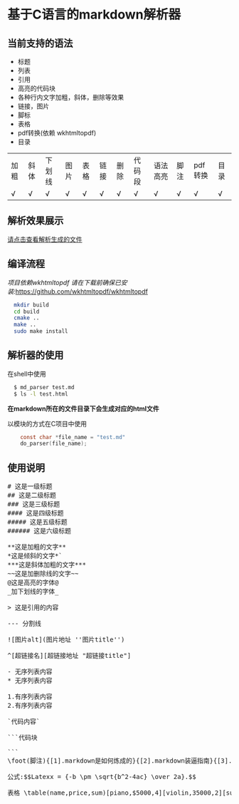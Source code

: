 # 基于C语言的markdown解析器

## 当前支持的语法

* 标题
* 列表
* 引用
* 高亮的代码块
* 各种行内文字加粗，斜体，删除等效果
* 链接，图片
* 脚标
* 表格
* pdf转换(依赖 wkhtmltopdf)
* 目录

<table >
    <tr>
        <td>加粗</td>
        <td>斜体</td>
        <td>下划线</td>
        <td>图片</td>
        <td>表格</td>
        <td>链接</td>
        <td>删除</td>
        <td>代码段</td>
       <td>语法高亮</td>
       <td>脚注</td>
        <td> pdf转换</td>
        <td> 目录</td>
        </tr>
    <tr>
            <td>√</td>
            <td>√</td>
            <td>√</td>
            <td>√</td>
            <td>√</td>
            <td>√</td>
            <td>√</td>
            <td>√</td>
     <td>√</td>
            <td>√</td>
        <td>√</td>
            <td>√</td>
    </tr>
</table>

## 解析效果展示
[请点击查看解析生成的文件](http://118.25.89.81/index1.html)

## 编译流程

*项目依赖wkhtmltopdf 请在下载前确保已安装:*<https://github.com/wkhtmltopdf/wkhtmltopdf>
```Bash
  mkdir build 
  cd build 
  cmake ..
  make ..
  sudo make install

```
## 解析器的使用

在shell中使用
```bash
  $ md_parser test.md
  $ ls -l test.html
```
**在markdown所在的文件目录下会生成对应的html文件**

以模块的方式在C项目中使用
```c
    const char *file_name = "test.md"
    do_parser(file_name);
```

## 使用说明

<pre>
# 这是一级标题
## 这是二级标题
### 这是三级标题
#### 这是四级标题
##### 这是五级标题
###### 这是六级标题

**这是加粗的文字**
*这是倾斜的文字*`
***这是斜体加粗的文字***
~~这是加删除线的文字~~
@这是高亮的字体@
_加下划线的字体_

> 这是引用的内容

--- 分割线

![图片alt](图片地址 ''图片title'')

^[超链接名][超链接地址 "超链接title"]

- 无序列表内容
* 无序列表内容

1.有序列表内容
2.有序列表内容

`代码内容`

```代码块

```
\foot(脚注){[1].markdown是如何炼成的}{[2].markdown装逼指南}{[3].C语言从入门>到放弃}

公式:$$Latexx = {-b \pm \sqrt{b^2-4ac} \over 2a}.$$

表格 \table(name,price,sum)[piano,$5000,4][violin,35000,2][suona,5000]

<pre>
